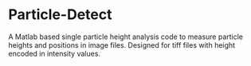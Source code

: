 # Particle-Detect
A Matlab based single particle height analysis code to measure particle heights and positions in image files. Designed for tiff files with height encoded in intensity values. 
